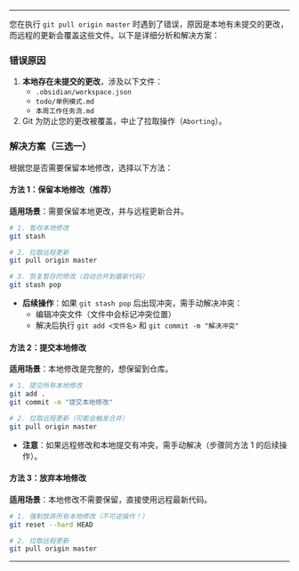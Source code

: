 
---

您在执行 `git pull origin master` 时遇到了错误，原因是本地有未提交的更改，而远程的更新会覆盖这些文件。以下是详细分析和解决方案：

### 错误原因
1. **本地存在未提交的更改**，涉及以下文件：
   - `.obsidian/workspace.json`
   - `todo/单例模式.md`
   - `本周工作任务流.md`
2. Git 为防止您的更改被覆盖，中止了拉取操作（`Aborting`）。

### 解决方案（三选一）
根据您是否需要保留本地修改，选择以下方法：

#### 方法 1：保留本地修改（推荐）
**适用场景**：需要保留本地更改，并与远程更新合并。
```bash
# 1. 暂存本地修改
git stash

# 2. 拉取远程更新
git pull origin master

# 3. 恢复暂存的修改（自动合并到最新代码）
git stash pop
```
- **后续操作**：如果 `git stash pop` 后出现冲突，需手动解决冲突：
   - 编辑冲突文件（文件中会标记冲突位置）
   - 解决后执行 `git add <文件名>` 和 `git commit -m "解决冲突"`

#### 方法 2：提交本地修改
**适用场景**：本地修改是完整的，想保留到仓库。
```bash
# 1. 提交所有本地修改
git add .
git commit -m "提交本地修改"

# 2. 拉取远程更新（可能会触发合并）
git pull origin master
```
- **注意**：如果远程修改和本地提交有冲突，需手动解决（步骤同方法 1 的后续操作）。

#### 方法 3：放弃本地修改
**适用场景**：本地修改不需要保留，直接使用远程最新代码。
```bash
# 1. 强制放弃所有本地修改（不可逆操作！）
git reset --hard HEAD

# 2. 拉取远程更新
git pull origin master
```

---
